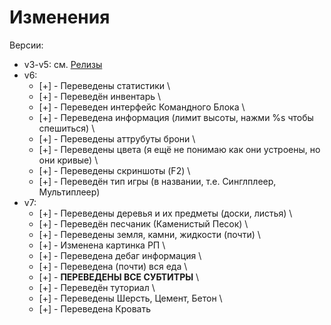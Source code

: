 # Изменения
Версии:
- v3-v5:
    см. [Релизы](https://github.com/Calamity34/BetterRussianMC/releases)
- v6:
    - [+] - Переведены статистики \
    - [+] - Переведён инвентарь \
    - [+] - Переведен интерфейс Командного Блока \
    - [+] - Переведена информация (лимит высоты, нажми %s чтобы спешиться) \
    - [+] - Переведены аттрубуты брони \
    - [+] - Переведены цвета (я ещё не понимаю как они устроены, но они кривые) \
    - [+] - Переведены скриншоты (F2) \
    - [+] - Переведён тип игры (в названии, т.е. Синглплеер, Мультиплеер)
- v7:
    - [+] - Переведены деревья и их предметы (доски, листья) \
    - [+] - Переведён песчаник (Каменистый Песок) \
    - [+] - Переведены земля, камни, жидкости (почти) \
    - [+] - Изменена картинка РП \
    - [+] - Переведена дебаг информация \
    - [+] - Переведена (почти) вся еда \
    - [+] - **ПЕРЕВЕДЕНЫ ВСЕ СУБТИТРЫ** \
    - [+] - Переведён туториал \
    - [+] - Переведены Шерсть, Цемент, Бетон \
    - [+] - Переведена Кровать
